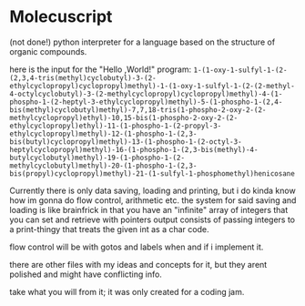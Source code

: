 # Molecuscript
(not done!) python interpreter for a language based on the structure of organic compounds.

here is the input for the "Hello ,World!" program:
`1-(1-oxy-1-sulfyl-1-(2-(2,3,4-tris(methyl)cyclobutyl)-3-(2-ethylcyclopropyl)cyclopropyl)methyl)-1-(1-oxy-1-sulfyl-1-(2-(2-methyl-4-octylcyclobutyl)-3-(2-methylcyclopropyl)cyclopropyl)methyl)-4-(1-phospho-1-(2-heptyl-3-ethylcyclopropyl)methyl)-5-(1-phospho-1-(2,4-bis(methyl)cyclobutyl)methyl)-7,7,18-tris(1-phospho-2-oxy-2-(2-methylcyclopropyl)ethyl)-10,15-bis(1-phospho-2-oxy-2-(2-ethylcyclopropyl)ethyl)-11-(1-phospho-1-(2-propyl-3-ethylcyclopropyl)methyl)-12-(1-phospho-1-(2,3-bis(butyl)cyclopropyl)methyl)-13-(1-phospho-1-(2-octyl-3-heptylcyclopropyl)methyl)-16-(1-phospho-1-(2,3-bis(methyl)-4-butylcyclobutyl)methyl)-19-(1-phospho-1-(2-methylcyclobutyl)methyl)-20-(1-phospho-1-(2,3-bis(propyl)cyclopropyl)methyl)-21-(1-sulfyl-1-phosphomethyl)henicosane`

Currently there is only data saving, loading and printing, but i do kinda know how im gonna do flow control, arithmetic etc.
the system for said saving and loading is like brainfrick in that you have an "infinite" array of integers that you can set and retrieve with pointers
output consists of passing integers to a print-thingy that treats the given int as a char code.

flow control will be with gotos and labels when and if i implement it.

there are other files with my ideas and concepts for it, but they arent polished and might have conflicting info.

take what you will from it; it was only created for a coding jam.
